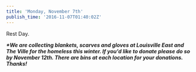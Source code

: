 ```yaml
---
title: 'Monday, November 7th'
publish_time: '2016-11-07T01:40:02Z'
---
```


Rest Day.

***\*We are collecting blankets, scarves and gloves at Louisville East
and The Ville for the homeless this winter. If you'd like to donate
please do so by November 12th. There are bins at each location for your
donations. Thanks!***

 
